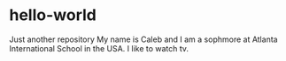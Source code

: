 # hello-world
Just another repository
My name is Caleb and I am a sophmore at Atlanta International School in the USA. I like to watch tv.
